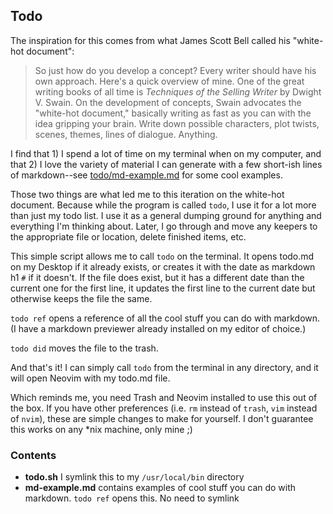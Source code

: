## Todo

The inspiration for this comes from what James Scott Bell called his "white-hot
document":

> So just how do you develop a concept? Every writer should have his own approach.
> Here's a quick overview of mine. One of the great writing books of all time is
> *Techniques of the Selling Writer* by Dwight V. Swain. On the development of
> concepts, Swain advocates the "white-hot document," basically writing as fast as
> you can with the idea gripping your brain. Write down possible characters, plot
> twists, scenes, themes, lines of dialogue. Anything.

I find that 1) I spend a lot of time on my terminal when on my computer, and that 2) I love the
variety of material I can generate with a few short-ish lines of markdown--see
[todo/md-example.md](https://github.com/stephen-lanier/scripts/blob/main/todo/md-example.md)
for some cool examples. 

Those two things are what led me to
this iteration on the white-hot document. Because while the program is called `todo`,
I use it for a lot more than just my todo list. I use it as a general
dumping ground for anything and everything I'm thinking about. Later, I go
through and move any keepers to the appropriate file or location, delete
finished items, etc.

This simple script allows me to call `todo` on the terminal. It opens
todo.md on my Desktop if it already exists, or creates it with the date as
markdown h1 `#` if it doesn't. If the file does exist, but it has a different
date than the current one for the first line, it updates the first line to the
current date but otherwise keeps the file the same.

`todo ref` opens a reference of all the cool stuff you can do with markdown. (I
have a markdown previewer already installed on my editor of choice.)

`todo did` moves the file to the trash.

And that's it! I can simply call `todo` from the terminal in any directory, and
it will open Neovim with my todo.md file.

Which reminds me, you need Trash and Neovim installed to use this out of the
box. If you have other preferences (i.e. `rm` instead of `trash`, `vim` instead
of `nvim`), these are simple changes to make for yourself. I don't guarantee
this works on any \*nix machine, only mine ;)

### Contents

- **todo.sh** I symlink this to my `/usr/local/bin` directory
- **md-example.md** contains examples of cool stuff you can do with markdown.
  `todo ref` opens this. No need to symlink
